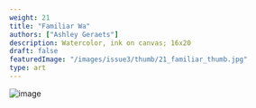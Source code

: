 ```yaml
---
weight: 21
title: "Familiar Wa"
authors: ["Ashley Geraets"]
description: Watercolor, ink on canvas; 16x20
draft: false
featuredImage: "/images/issue3/thumb/21_familiar_thumb.jpg"
type: art
---
```


![image](/images/issue3/21_familiar.jpg#issues)